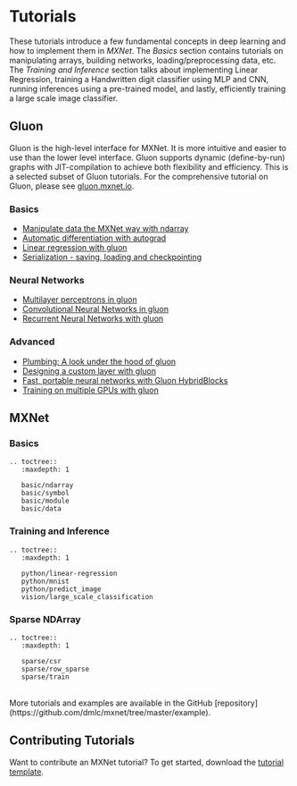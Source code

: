 # Tutorials

These tutorials introduce a few fundamental concepts in deep learning and how to implement them in _MXNet_. The _Basics_ section contains tutorials on manipulating arrays, building networks, loading/preprocessing data, etc. The _Training and Inference_ section talks about implementing Linear Regression, training a Handwritten digit classifier using MLP and CNN, running inferences using a pre-trained model, and lastly, efficiently training a large scale image classifier.


## Gluon

Gluon is the high-level interface for MXNet. It is more intuitive and easier to use than the lower level interface.
Gluon supports dynamic (define-by-run) graphs with JIT-compilation to achieve both flexibility and efficiency.
This is a selected subset of Gluon tutorials. For the comprehensive tutorial on Gluon,
please see [gluon.mxnet.io](http://gluon.mxnet.io).

### Basics

- [Manipulate data the MXNet way with ndarray](http://gluon.mxnet.io/chapter01_crashcourse/ndarray.html)
- [Automatic differentiation with autograd](http://gluon.mxnet.io/chapter01_crashcourse/autograd.html)
- [Linear regression with gluon](http://gluon.mxnet.io/chapter02_supervised-learning/linear-regression-gluon.html)
- [Serialization - saving, loading and checkpointing](http://gluon.mxnet.io/chapter03_deep-neural-networks/serialization.html)

### Neural Networks

- [Multilayer perceptrons in gluon](http://gluon.mxnet.io/chapter03_deep-neural-networks/mlp-gluon.html)
- [Convolutional Neural Networks in gluon](http://gluon.mxnet.io/chapter04_convolutional-neural-networks/cnn-gluon.html)
- [Recurrent Neural Networks with gluon](http://gluon.mxnet.io/chapter05_recurrent-neural-networks/rnns-gluon.html)

### Advanced

- [Plumbing: A look under the hood of gluon](http://gluon.mxnet.io/chapter03_deep-neural-networks/plumbing.html)
- [Designing a custom layer with gluon](http://gluon.mxnet.io/chapter03_deep-neural-networks/custom-layer.html)
- [Fast, portable neural networks with Gluon HybridBlocks](http://gluon.mxnet.io/chapter07_distributed-learning/hybridize.html)
- [Training on multiple GPUs with gluon](http://gluon.mxnet.io/chapter07_distributed-learning/multiple-gpus-gluon.html)

## MXNet

### Basics

```eval_rst
.. toctree::
   :maxdepth: 1

   basic/ndarray
   basic/symbol
   basic/module
   basic/data
```

### Training and Inference

```eval_rst
.. toctree::
   :maxdepth: 1

   python/linear-regression
   python/mnist
   python/predict_image
   vision/large_scale_classification
```

### Sparse NDArray

```eval_rst
.. toctree::
   :maxdepth: 1

   sparse/csr
   sparse/row_sparse
   sparse/train
```

<br>
More tutorials and examples are available in the GitHub [repository](https://github.com/dmlc/mxnet/tree/master/example).

## Contributing Tutorials

Want to contribute an MXNet tutorial? To get started, download the [tutorial template](https://github.com/dmlc/mxnet/tree/master/example/MXNetTutorialTemplate.ipynb).
